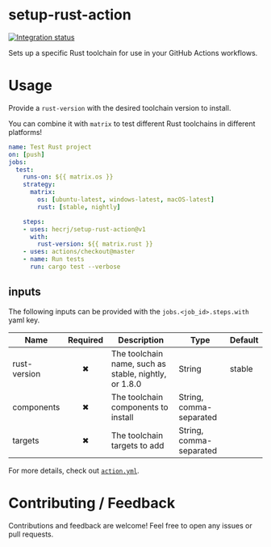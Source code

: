 # setup-rust-action

[![Integration status](https://github.com/hecrj/setup-rust-action/workflows/Integration/badge.svg)](https://github.com/hecrj/setup-rust-action/actions)

Sets up a specific Rust toolchain for use in your GitHub Actions workflows.

# Usage

Provide a `rust-version` with the desired toolchain version to install.

You can combine it with `matrix` to test different Rust toolchains in different
platforms!

```yml
name: Test Rust project
on: [push]
jobs:
  test:
    runs-on: ${{ matrix.os }}
    strategy:
      matrix:
        os: [ubuntu-latest, windows-latest, macOS-latest]
        rust: [stable, nightly]

    steps:
    - uses: hecrj/setup-rust-action@v1
      with:
        rust-version: ${{ matrix.rust }}
    - uses: actions/checkout@master
    - name: Run tests
      run: cargo test --verbose
```

## inputs

The following inputs can be provided with the `jobs.<job_id>.steps.with` yaml key.

| Name         | Required | Description                                            | Type                    | Default |
|--------------|:--------:|--------------------------------------------------------|-------------------------|---------|
| rust-version | ✖        | The toolchain name, such as stable, nightly, or 1.8.0  | String                  | stable  |
| components   | ✖        | The toolchain components to install                    | String, comma-separated |         |
| targets      | ✖        | The toolchain targets to add                           | String, comma-separated |         |

For more details, check out [`action.yml`].

[`action.yml`]: https://github.com/hecrj/setup-rust-action/blob/master/action.yml

# Contributing / Feedback

Contributions and feedback are welcome! Feel free to open any issues or pull
requests.

